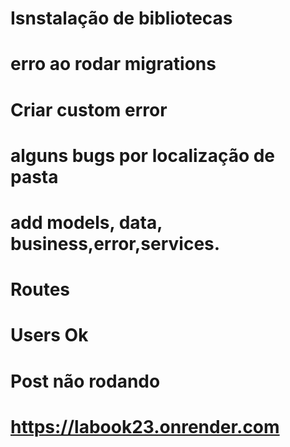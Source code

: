 # Isnstalação de bibliotecas
# erro ao rodar migrations
# Criar custom error
# alguns bugs por localização de pasta
# add models, data, business,error,services.
# Routes
# Users Ok
# Post não rodando
# https://labook23.onrender.com